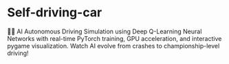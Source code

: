 # Self-driving-car
🚗🤖 AI Autonomous Driving Simulation using Deep Q-Learning Neural Networks with real-time PyTorch training, GPU acceleration, and interactive pygame visualization. Watch AI evolve from crashes to championship-level driving!
